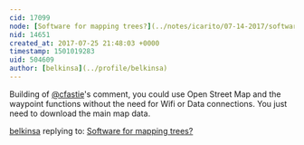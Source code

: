 ```yaml
---
cid: 17099
node: [Software for mapping trees?](../notes/icarito/07-14-2017/software-for-mapping-trees)
nid: 14651
created_at: 2017-07-25 21:48:03 +0000
timestamp: 1501019283
uid: 504609
author: [belkinsa](../profile/belkinsa)
---
```


Building of [@cfastie](/profile/cfastie)'s comment, you could use Open Street Map and the waypoint functions without the need for Wifi or Data connections.  You just need to download the main map data.

[belkinsa](../profile/belkinsa) replying to: [Software for mapping trees?](../notes/icarito/07-14-2017/software-for-mapping-trees)

